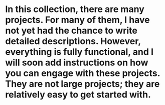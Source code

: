 # In this collection, there are many projects. For many of them, I have not yet had the chance to write detailed descriptions. However, everything is fully functional, and I will soon add instructions on how you can engage with these projects. They are not large projects; they are relatively easy to get started with.
